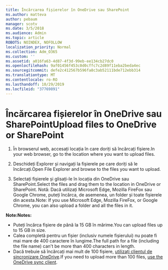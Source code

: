 ```yaml
---
title: Încărcarea fișierelor în OneDrive sau SharePoint
ms.author: matteva
author: pebaum
manager: scotv
ms.date: 3/5/2018
ms.audience: Admin
ms.topic: article
ROBOTS: NOINDEX, NOFOLLOW
localization_priority: Normal
ms.collection: Adm_O365
ms.custom: ''
ms.assetid: a016fa63-4d87-4f3d-99eb-ee134cb27dc0
ms.openlocfilehash: 9af01456f453c0d0cffc7c2d89f11eba2beda4ec
ms.sourcegitcommit: defe2c412567b596fa8c3ab52111bde712ebb314
ms.translationtype: MT
ms.contentlocale: ro-RO
ms.lasthandoff: 10/29/2019
ms.locfileid: "37769891"
---
```

# <a name="upload-files-to-onedrive-or-sharepoint"></a><span data-ttu-id="ec4b5-102">Încărcarea fișierelor în OneDrive sau SharePoint</span><span class="sxs-lookup"><span data-stu-id="ec4b5-102">Upload files to OneDrive or SharePoint</span></span>

1. <span data-ttu-id="ec4b5-103">În browserul web, accesați locația în care doriți să încărcați fișiere.</span><span class="sxs-lookup"><span data-stu-id="ec4b5-103">In your web browser, go to the location where you want to upload files.</span></span>
    
2. <span data-ttu-id="ec4b5-104">Deschideți Explorer și navigați la fișierele pe care doriți să le încărcați.</span><span class="sxs-lookup"><span data-stu-id="ec4b5-104">Open File Explorer and browse to the files you want to upload.</span></span>
    
3. <span data-ttu-id="ec4b5-105">Selectați fișierele și glisați-le în locația din OneDrive sau SharePoint.</span><span class="sxs-lookup"><span data-stu-id="ec4b5-105">Select the files and drag them to the location in OneDrive or SharePoint.</span></span> <span data-ttu-id="ec4b5-106">Notă: Dacă utilizați Microsoft Edge, Mozilla FireFox sau Google Chrome, puteți încărca, de asemenea, un folder și toate fișierele din acesta.</span><span class="sxs-lookup"><span data-stu-id="ec4b5-106">Note: If you use Microsoft Edge, Mozilla FireFox, or Google Chrome, you can also upload a folder and all the files in it.</span></span>
    
<span data-ttu-id="ec4b5-107">**Note:**</span><span class="sxs-lookup"><span data-stu-id="ec4b5-107">**Notes:**</span></span>
- <span data-ttu-id="ec4b5-108">Puteți încărca fișiere de până la 15 GB în mărime.</span><span class="sxs-lookup"><span data-stu-id="ec4b5-108">You can upload files up to 15 GB in size.</span></span> 
- <span data-ttu-id="ec4b5-109">Calea completă pentru un fișier (inclusiv numele fișierului) nu poate fi mai mare de 400 caractere în lungime.</span><span class="sxs-lookup"><span data-stu-id="ec4b5-109">The full path for a file (including the file name) can't be more than 400 characters in length.</span></span> 
- <span data-ttu-id="ec4b5-110">Dacă trebuie să încărcați mai mult de 100 fișiere, [utilizați clientul de sincronizare OneDrive](https://go.microsoft.com/fwlink/?linkid=866427).</span><span class="sxs-lookup"><span data-stu-id="ec4b5-110">If you need to upload more than 100 files, [use the OneDrive sync client](https://go.microsoft.com/fwlink/?linkid=866427).</span></span> 
  

